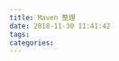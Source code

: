 ```yaml
---
title: Maven 整理
date: 2018-11-30 11:41:42
tags:
categories:
---
```



















<!-- more -->
